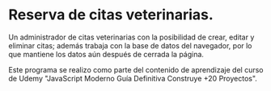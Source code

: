 # Reserva de citas veterinarias.
Un administrador de citas veterinarias con la posibilidad de crear, editar y eliminar citas; además trabaja con la base de datos del navegador, por lo que mantiene los datos aún después de cerrada la página.

Este programa se realizo como parte del contenido de aprendizaje del curso de Udemy "JavaScript Moderno Guía Definitiva Construye +20 Proyectos".
